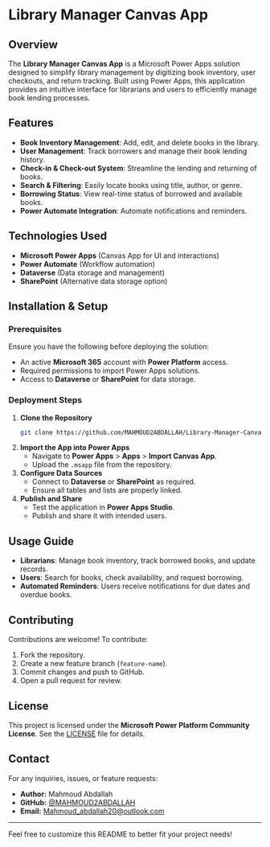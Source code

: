 # Library Manager Canvas App

## Overview
The **Library Manager Canvas App** is a Microsoft Power Apps solution designed to simplify library management by digitizing book inventory, user checkouts, and return tracking. Built using Power Apps, this application provides an intuitive interface for librarians and users to efficiently manage book lending processes.

## Features
- **Book Inventory Management**: Add, edit, and delete books in the library.
- **User Management**: Track borrowers and manage their book lending history.
- **Check-in & Check-out System**: Streamline the lending and returning of books.
- **Search & Filtering**: Easily locate books using title, author, or genre.
- **Borrowing Status**: View real-time status of borrowed and available books.
- **Power Automate Integration**: Automate notifications and reminders.

## Technologies Used
- **Microsoft Power Apps** (Canvas App for UI and interactions)
- **Power Automate** (Workflow automation)
- **Dataverse** (Data storage and management)
- **SharePoint** (Alternative data storage option)

## Installation & Setup
### Prerequisites
Ensure you have the following before deploying the solution:
- An active **Microsoft 365** account with **Power Platform** access.
- Required permissions to import Power Apps solutions.
- Access to **Dataverse** or **SharePoint** for data storage.

### Deployment Steps
1. **Clone the Repository**
   ```sh
   git clone https://github.com/MAHMOUD2ABDALLAH/Library-Manager-Canvas-App.git
   ```
2. **Import the App into Power Apps**
   - Navigate to **Power Apps** > **Apps** > **Import Canvas App**.
   - Upload the `.msapp` file from the repository.
3. **Configure Data Sources**
   - Connect to **Dataverse** or **SharePoint** as required.
   - Ensure all tables and lists are properly linked.
4. **Publish and Share**
   - Test the application in **Power Apps Studio**.
   - Publish and share it with intended users.

## Usage Guide
- **Librarians**: Manage book inventory, track borrowed books, and update records.
- **Users**: Search for books, check availability, and request borrowing.
- **Automated Reminders**: Users receive notifications for due dates and overdue books.

## Contributing
Contributions are welcome! To contribute:
1. Fork the repository.
2. Create a new feature branch (`feature-name`).
3. Commit changes and push to GitHub.
4. Open a pull request for review.

## License
This project is licensed under the **Microsoft Power Platform Community License**. See the [LICENSE](https://1drv.ms/i/c/52d0424acc8434f6/EdHJwEWhlxVOiQiZ7MJRywgBIX1Gvso2jJyknGbiphNfYg?e=7XbD3k) file for details.

## Contact
For any inquiries, issues, or feature requests:
- **Author:** Mahmoud Abdallah
- **GitHub:** [@MAHMOUD2ABDALLAH](https://github.com/MAHMOUD2ABDALLAH)
- **Email:** Mahmoud_abdallah20@outlook.com

---
Feel free to customize this README to better fit your project needs!
